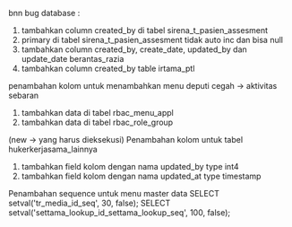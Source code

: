 bnn
bug database :
1. tambahkan column created_by di tabel sirena_t_pasien_assesment
2. primary di tabel sirena_t_pasien_assesment tidak auto inc dan bisa null
3. tambahkan column created_by, create_date, updated_by dan update_date berantas_razia
4. tambahkan column created_by table irtama_ptl


penambahan kolom untuk menambahkan menu deputi cegah -> aktivitas sebaran
1. tambahkan data di tabel rbac_menu_appl
2. tambahkan data di tabel rbac_role_group



(new -> yang harus dieksekusi)
Penambahan kolom untuk tabel hukerkerjasama_lainnya
1. tambahkan field kolom dengan nama updated_by type int4
2. tambahkan field kolom dengan nama updated_at type timestamp

Penambahan sequence untuk menu master data
SELECT setval('tr_media_id_seq', 30, false);
SELECT setval('settama_lookup_id_settama_lookup_seq', 100, false);